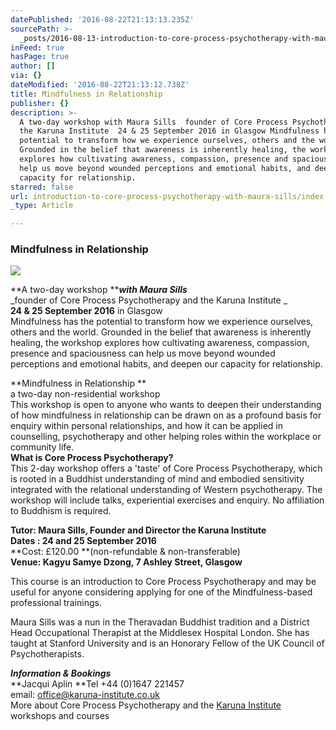 ```yaml
---
datePublished: '2016-08-22T21:13:13.235Z'
sourcePath: >-
  _posts/2016-08-13-introduction-to-core-process-psychotherapy-with-maura-sills.md
inFeed: true
hasPage: true
author: []
via: {}
dateModified: '2016-08-22T21:13:12.738Z'
title: Mindfulness in Relationship
publisher: {}
description: >-
  A two-day workshop with Maura Sills  founder of Core Process Psychotherapy and
  the Karuna Institute  24 & 25 September 2016 in Glasgow Mindfulness has the
  potential to transform how we experience ourselves, others and the world.
  Grounded in the belief that awareness is inherently healing, the workshop
  explores how cultivating awareness, compassion, presence and spaciousness can
  help us move beyond wounded perceptions and emotional habits, and deepen our
  capacity for relationship.
starred: false
url: introduction-to-core-process-psychotherapy-with-maura-sills/index.html
_type: Article

---
```

### Mindfulness in Relationship
![](https://the-grid-user-content.s3-us-west-2.amazonaws.com/951adb1b-4ea6-4132-8ed5-ec9f6d16b05d.jpg)

**A two-day workshop **_**with Maura Sills**_  
_founder of Core Process Psychotherapy and the Karuna Institute _  
**24 & 25 September 2016** in Glasgow  
Mindfulness has the potential to transform how we experience ourselves, others and the world. Grounded in the belief that awareness is inherently healing, the workshop explores how cultivating awareness, compassion, presence and spaciousness can help us move beyond wounded perceptions and emotional habits, and deepen our capacity for relationship.

**Mindfulness in Relationship **  
a two-day non-residential workshop  
This workshop is open to anyone who wants to deepen their understanding of how mindfulness in relationship can be drawn on as a profound basis for enquiry within personal relationships, and how it can be applied in counselling, psychotherapy and other helping roles within the workplace or community life.   
**What is Core Process Psychotherapy?**  
This 2-day workshop offers a 'taste' of Core Process Psychotherapy, which is rooted in a Buddhist understanding of mind and embodied sensitivity integrated with the relational understanding of Western psychotherapy. The workshop will include talks, experiential exercises and enquiry. No affiliation to Buddhism is required.

**Tutor: Maura Sills, Founder and Director the Karuna Institute**  
**Dates : 24 and 25 September 2016**  
**Cost: £120.00 **(non-refundable & non-transferable)   
**Venue: Kagyu Samye Dzong, 7 Ashley Street, Glasgow**

This course is an introduction to Core Process Psychotherapy and may be useful for anyone considering applying for one of the Mindfulness-based professional trainings.

Maura Sills was a nun in the Theravadan Buddhist tradition and a District Head Occupational Therapist at the Middlesex Hospital London. She has taught at Stanford University and is an Honorary Fellow of the UK Council of Psychotherapists.

_**Information & Bookings**_  
**Jacqui Aplin **Tel +44 (0)1647 221457   
email: [office@karuna-institute.co.uk][0]  
More about Core Process Psychotherapy and the [Karuna Institute][1] workshops and courses

[0]: mailto:office@karuna-institute.co.uk
[1]: http://www.karuna-institute.co.uk/ "Karuna Institute"